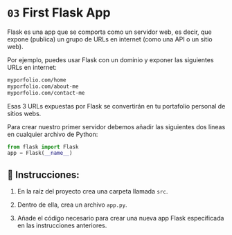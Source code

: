 # `03` First Flask App

Flask es una app que se comporta como un servidor web, es decir, que expone (publica) un grupo de URLs en internet (como una API o un sitio web).

Por ejemplo, puedes usar Flask con un dominio y exponer las siguientes URLs en internet:

```txt
myporfolio.com/home
myporfolio.com/about-me
myporfolio.com/contact-me
```

Esas 3 URLs expuestas por Flask se convertirán en tu portafolio personal de sitios webs.

Para crear nuestro primer servidor debemos añadir las siguientes dos líneas en cualquier archivo de Python:

```python
from flask import Flask
app = Flask(__name__)
```

## 📝 Instrucciones:

1. En la raíz del proyecto crea una carpeta llamada `src`.

2. Dentro de ella, crea un archivo `app.py`. 

3. Añade el código necesario para crear una nueva app Flask especificada en las instrucciones anteriores.

